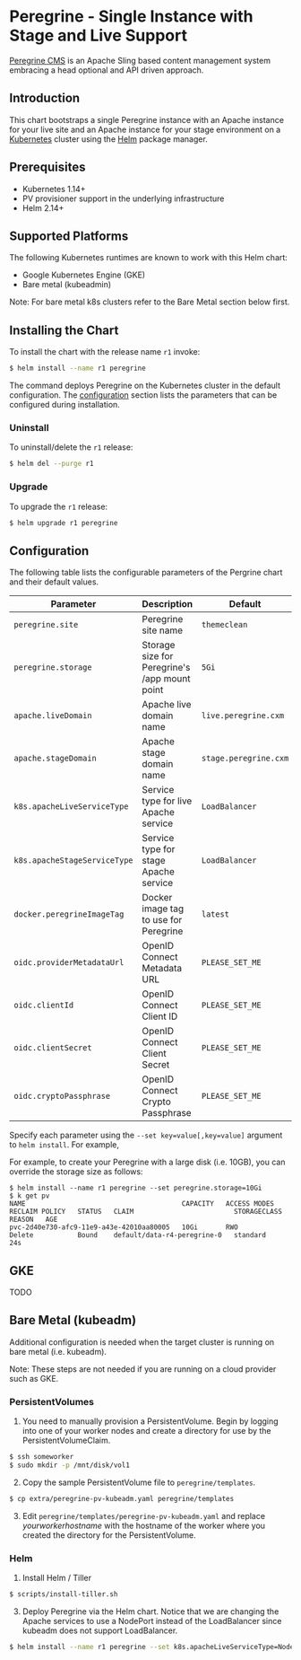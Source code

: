 # Peregrine - Single Instance with Stage and Live Support

[Peregrine CMS](http://www.peregrine-cms.com/) is an Apache Sling based content management system embracing a head optional and API driven approach.  

## Introduction

This chart bootstraps a single Peregrine instance with an Apache instance for your live site and an Apache instance for your stage environment on a [Kubernetes](http://kubernetes.io) cluster using the [Helm](https://helm.sh) package manager.

## Prerequisites

- Kubernetes 1.14+
- PV provisioner support in the underlying infrastructure
- Helm 2.14+


## Supported Platforms

The following Kubernetes runtimes are known to work with this Helm chart:

- Google Kubernetes Engine (GKE)
- Bare metal (kubeadmin)  

Note: For bare metal k8s clusters refer to the Bare Metal section below first.

## Installing the Chart

To install the chart with the release name `r1` invoke:

```bash
$ helm install --name r1 peregrine
```

The command deploys Peregrine on the Kubernetes cluster in the default configuration. The [configuration](#configuration) section lists the parameters that can be configured during installation.

### Uninstall

To uninstall/delete the `r1` release:

```bash
$ helm del --purge r1
```

### Upgrade

To upgrade the `r1` release:

```bash
$ helm upgrade r1 peregrine
```


## Configuration

The following table lists the configurable parameters of the Pergrine chart and their default values.

| Parameter                                    | Description                                       | Default                                |
| -----------------------------------------    | ------------------------------------------------- | -------------------------------------- |
| `peregrine.site`                             | Peregrine site name                               | `themeclean`                           |
| `peregrine.storage`                          | Storage size for Peregrine's /app mount point     | `5Gi`                                  |
| `apache.liveDomain`                          | Apache live domain name                           | `live.peregrine.cxm`                   |
| `apache.stageDomain`                         | Apache stage domain name                          | `stage.peregrine.cxm`                  |
| `k8s.apacheLiveServiceType`                  | Service type for live Apache service              | `LoadBalancer`                         |
| `k8s.apacheStageServiceType`                 | Service type for stage Apache service             | `LoadBalancer`                         |
| `docker.peregrineImageTag`                   | Docker image tag to use for Peregrine             | `latest`                               |
| `oidc.providerMetadataUrl`                   | OpenID Connect Metadata URL                       | `PLEASE_SET_ME`                        |
| `oidc.clientId`                              | OpenID Connect Client ID                          | `PLEASE_SET_ME`                        |
| `oidc.clientSecret`                          | OpenID Connect Client Secret                      | `PLEASE_SET_ME`                        |
| `oidc.cryptoPassphrase`                      | OpenID Connect Crypto Passphrase                  | `PLEASE_SET_ME`                        |


Specify each parameter using the `--set key=value[,key=value]` argument to `helm install`. For example,

For example, to create your Peregrine with a large disk (i.e. 10GB), you can override the storage size as follows:

```
$ helm install --name r1 peregrine --set peregrine.storage=10Gi
$ k get pv
NAME                                       CAPACITY   ACCESS MODES   RECLAIM POLICY   STATUS   CLAIM                         STORAGECLASS   REASON   AGE
pvc-2d40e730-afc9-11e9-a43e-42010aa80005   10Gi       RWO            Delete           Bound    default/data-r4-peregrine-0   standard                24s
```

## GKE

TODO

## Bare Metal (kubeadm)

Additional configuration is needed when the target cluster is running on bare metal (i.e. kubeadm).

Note: These steps are not needed if you are running on a cloud provider such as GKE.

### PersistentVolumes

1. You need to manually provision a PersistentVolume. Begin by logging into one of your
worker nodes and create a directory for use by the PersistentVolumeClaim. 

```bash
$ ssh someworker
$ sudo mkdir -p /mnt/disk/vol1
```

2. Copy the sample PersistentVolume file to `peregrine/templates`.

```bash
$ cp extra/peregrine-pv-kubeadm.yaml peregrine/templates
```

3. Edit `peregrine/templates/peregrine-pv-kubeadm.yaml` and replace _yourworkerhostname_ with the hostname of the
worker where you created the directory for the PersistentVolume.


### Helm

1. Install Helm / Tiller

```bash
$ scripts/install-tiller.sh
```

3. Deploy Peregrine via the Helm chart. Notice that we are changing the Apache services to use a NodePort instead of the LoadBalancer since kubeadm does not support LoadBalancer.

```bash
$ helm install --name r1 peregrine --set k8s.apacheLiveServiceType=NodePort,k8s.apacheStageServiceType=NodePort
```
